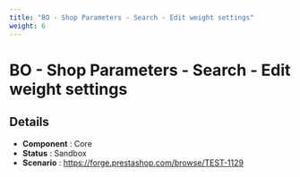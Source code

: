 ```yaml
---
title: "BO - Shop Parameters - Search - Edit weight settings"
weight: 6
---
```


# BO - Shop Parameters - Search - Edit weight settings
## Details
* **Component** : Core
* **Status** : Sandbox
* **Scenario** : https://forge.prestashop.com/browse/TEST-1129

